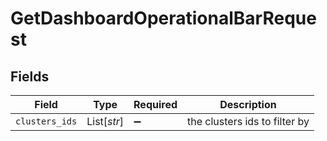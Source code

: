 # GetDashboardOperationalBarRequest


## Fields

| Field                         | Type                          | Required                      | Description                   |
| ----------------------------- | ----------------------------- | ----------------------------- | ----------------------------- |
| `clusters_ids`                | List[*str*]                   | :heavy_minus_sign:            | the clusters ids to filter by |